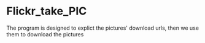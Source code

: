 # Flickr_take_PIC
The program is designed to explict the pictures' download urls, then we use them to download the pictures
